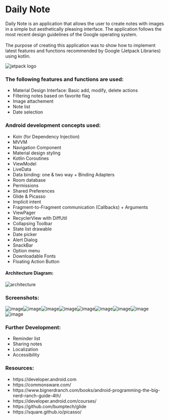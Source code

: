 <h1>Daily Note</h1>
Daily Note is an application that allows the user to create notes with images in a simple but aesthetically pleasing interface.
The application follows the most recent design guidelines of the Google operating system.
<br></br>
The purpose of creating this application was to show how to implement latest features and functions recommended by Google (Jetpack Libraries) using kotlin.

![jetpack logo](https://user-images.githubusercontent.com/51857962/72215611-10ec9600-3569-11ea-9372-31e9a7832073.JPG)



<h3><b>The following features and functions are used:</b></h3>
<ul>
<li>Material Design Interface: Basic add, modify, delete actions</li>
<li>Filtering notes based on favorite flag</li>
<li>Image attachement</li>
<li>Note list</li>
<li>Date selection</li>
</ul>

<h3><b>Android development concepts used: </b></h3>
<ul>
<li>Koin (for Dependency Injection)</li>
<li>MVVM</li>
<li>Navigation Component</li>
<li>Material design styling</li>
<li>Kotlin Coroutines</li>
<li>ViewModel</li>
<li>LiveData</li>
<li>Data binding: one & two way + Binding Adapters</li>
<li>Room database</li>
<li>Permissions</li>
<li>Shared Preferences</li>
<li>Glide & Picasso</li>
<li>Implicit intent</li>
<li>Fragment-to-Fragment communication (Callbacks) + Arguments</li>
<li>ViewPager</li>
<li>RecyclerView with DiffUtil</li>
<li>Collapsing Toolbar</li>
<li>State list drawable</li>
<li>Date picker</li>
<li>Alert Dialog</li>
<li>SnackBar</li>
<li>Option menu</li>
<li>Downloadable Fonts</li>
 <li>Floating Action Button</li>
 </ul>



<h4>Architecture Diagram: </h4>

![architecture](https://user-images.githubusercontent.com/51857962/72215352-24e2c880-3566-11ea-8606-793a21df3f6c.JPG)

<h3>Screenshots: </h3>


 
![image](https://user-images.githubusercontent.com/51857962/72696073-08124a80-3b8f-11ea-862a-75dd12c376fb.png)![image](https://user-images.githubusercontent.com/51857962/72696114-27a97300-3b8f-11ea-9e02-ec2e3259c14b.png)![image](https://user-images.githubusercontent.com/51857962/72696142-43147e00-3b8f-11ea-81a4-10fd574c4fc4.png)![image](https://user-images.githubusercontent.com/51857962/72696165-59223e80-3b8f-11ea-924c-c73ee51a62f3.png)![image](https://user-images.githubusercontent.com/51857962/72696272-ad2d2300-3b8f-11ea-9e1e-20f1da37b106.png)![image](https://user-images.githubusercontent.com/51857962/72696336-dea5ee80-3b8f-11ea-81b7-7054974ddc79.png)![image](https://user-images.githubusercontent.com/51857962/72696352-f2515500-3b8f-11ea-8d27-49aef404df90.png)![image](https://user-images.githubusercontent.com/51857962/72696377-05642500-3b90-11ea-928f-f640d131025c.png)![image](https://user-images.githubusercontent.com/51857962/72696408-22005d00-3b90-11ea-98e3-bafab8b0103e.png)






<h3><b>Further Development:</b></h3>
<ul>
<li>Reminder list</li>
<li>Sharing notes</li>
<li>Localization</li>
<li>Accessibility</li>
</ul>

<h3>Resources: </h3>
<ul>
<li>https://developer.android.com</li>
<li>https://commonsware.com/</li>
<li>https://www.bignerdranch.com/books/android-programming-the-big-nerd-ranch-guide-4th/</li>
<li>https://developer.android.com/courses/</li>
<li>https://github.com/bumptech/glide</li>
<li>https://square.github.io/picasso/</li>
</ul>
